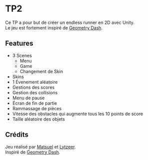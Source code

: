 ﻿# TP2

Ce TP a pour but de créer un endless runner en 2D avec Unity.  
Le jeu est fortement inspiré de [Geometry Dash](https://store.steampowered.com/app/322170/Geometry_Dash/).

## Features

- 3 Scenes
  - Menu
  - Game
  - Changement de Skin
- Skins
- 1 Évenement aléatoire
- Gestions des scores
- Gestion des collisions
- Menu de pause
- Écran de fin de partie
- Rammassage de pièces
- Vitesse des obstacles qui augmente tous les 10 points de score
- Taille aléatoire des objets

## Crédits

Jeu réalisé par [Matsuel](https://www.github.com/Matsuel) et [Lytzeer](https://www.github.com/Lytzeer).  
Inspiré de [Geometry Dash](https://store.steampowered.com/app/322170/Geometry_Dash/).